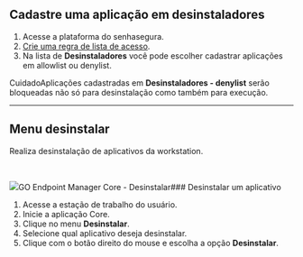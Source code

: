 ## Cadastre uma aplicação em desinstaladores

1. Acesse a plataforma do senhasegura.
2. [Crie uma regra de lista de acesso](https://docs.senhasegura.io/v3-33/docs/pt/go-endpoint-manager-windows-application-access-lists-1).
3. Na lista de **Desinstaladores** você pode escolher cadastrar aplicações em allowlist ou denylist.

CuidadoAplicações cadastradas em **Desinstaladores \- denylist** serão bloqueadas não só para desinstalação como também para execução.

---

## Menu desinstalar

Realiza desinstalação de aplicativos da workstation. 

 

![](https://cdn.document360.io/5a1d58df-64ce-42a2-8b23-688477d32f33/Images/Documentation/image-1673454054760.png)GO Endpoint Manager Core \- Desinstalar### Desinstalar um aplicativo

1. Acesse a estação de trabalho do usuário.
2. Inicie a aplicação Core.
3. Clique no menu **Desinstalar**.
4. Selecione qual aplicativo deseja desinstalar.
5. Clique com o botão direito do mouse e escolha a opção **Desinstalar**.
